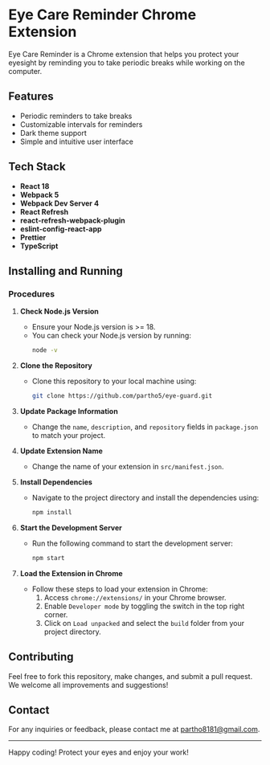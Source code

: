 # Eye Care Reminder Chrome Extension

Eye Care Reminder is a Chrome extension that helps you protect your eyesight by reminding you to take periodic breaks while working on the computer.

## Features

- Periodic reminders to take breaks
- Customizable intervals for reminders
- Dark theme support
- Simple and intuitive user interface

## Tech Stack

- **React 18**
- **Webpack 5**
- **Webpack Dev Server 4**
- **React Refresh**
- **react-refresh-webpack-plugin**
- **eslint-config-react-app**
- **Prettier**
- **TypeScript**

## Installing and Running

### Procedures

1. **Check Node.js Version**
    - Ensure your Node.js version is >= 18.
    - You can check your Node.js version by running:
      ```bash
      node -v
      ```

2. **Clone the Repository**
    - Clone this repository to your local machine using:
      ```bash
      git clone https://github.com/partho5/eye-guard.git
      ```

3. **Update Package Information**
    - Change the `name`, `description`, and `repository` fields in `package.json` to match your project.

4. **Update Extension Name**
    - Change the name of your extension in `src/manifest.json`.

5. **Install Dependencies**
    - Navigate to the project directory and install the dependencies using:
      ```bash
      npm install
      ```

6. **Start the Development Server**
    - Run the following command to start the development server:
      ```bash
      npm start
      ```

7. **Load the Extension in Chrome**
    - Follow these steps to load your extension in Chrome:
        1. Access `chrome://extensions/` in your Chrome browser.
        2. Enable `Developer mode` by toggling the switch in the top right corner.
        3. Click on `Load unpacked` and select the `build` folder from your project directory.

## Contributing

Feel free to fork this repository, make changes, and submit a pull request. We welcome all improvements and suggestions!


## Contact

For any inquiries or feedback, please contact me at [partho8181@gmail.com](mailto:partho8181@gmail.com).

---

Happy coding! Protect your eyes and enjoy your work!
